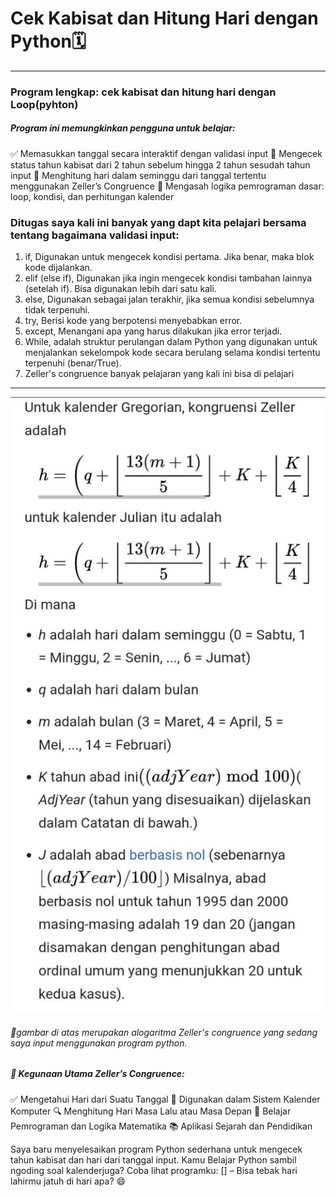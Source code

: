 # Cek Kabisat dan Hitung Hari dengan Python🗓️
________________________________________________
### Program lengkap: cek kabisat dan hitung hari dengan Loop(pyhton)
##### Program ini memungkinkan pengguna untuk belajar:
✅ Memasukkan tanggal secara interaktif dengan validasi input
🔁 Mengecek status tahun kabisat dari 2 tahun sebelum hingga 2 tahun sesudah tahun input
📆 Menghitung hari dalam seminggu dari tanggal tertentu menggunakan Zeller’s Congruence
🧠 Mengasah logika pemrograman dasar: loop, kondisi, dan perhitungan kalender
### Ditugas saya kali ini banyak yang dapt kita pelajari bersama tentang bagaimana validasi input:
1. if, Digunakan untuk mengecek kondisi pertama. Jika benar, maka blok kode dijalankan.
2. elif (else if), Digunakan jika ingin mengecek kondisi tambahan lainnya (setelah if). Bisa digunakan lebih dari satu kali.
3. else, Digunakan sebagai jalan terakhir, jika semua kondisi sebelumnya tidak terpenuhi.
4. try, Berisi kode yang berpotensi menyebabkan error.
5. except, Menangani apa yang harus dilakukan jika error terjadi.
6. While, adalah struktur perulangan dalam Python yang digunakan untuk menjalankan sekelompok kode secara berulang selama kondisi tertentu terpenuhi (benar/True).
7. Zeller's congruence
banyak pelajaran yang kali ini bisa di pelajari
___________________________________________
![alt](https://github.com/ulanndari/Task_Repository/blob/main/Zeller's%20congruence.jpeg?raw=true)
###### 🔢gambar di atas merupakan alogaritma Zeller's congruence yang sedang saya input menggunakan program python. 
##### 🧠 Kegunaan Utama Zeller’s Congruence:
✅ Mengetahui Hari dari Suatu Tanggal
📅 Digunakan dalam Sistem Kalender Komputer
🔍 Menghitung Hari Masa Lalu atau Masa Depan
🧩 Belajar Pemrograman dan Logika Matematika
📚 Aplikasi Sejarah dan Pendidikan

Saya baru menyelesaikan program Python sederhana untuk mengecek tahun kabisat dan hari dari tanggal input. Kamu Belajar Python sambil ngoding soal kalenderjuga?
Coba lihat programku: [] – Bisa tebak hari lahirmu jatuh di hari apa? 😄

